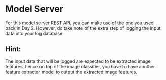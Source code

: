 # Model Server

For this model server REST API, you can make use of the one you used back in Day 2. However, do take note of the extra step of logging the input data into your log database.

## Hint: 
The input data that will be logged are expected to be extracted image features, hence on top of the image classifier, you have to have another feature extractor model to output the extracted image features.